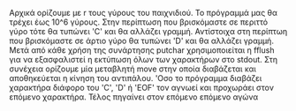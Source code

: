 Αρχικά ορίζουμε με r τους γύρους του παιχνιδιού. Το πρόγραμμά μας θα τρέχει έως 10^6 γύρους. 
Στην περίπτωση που βρισκόμαστε σε περιττό γύρο τότε θα τυπώνει 'C' και θα αλλάζει γραμμή. 
Αντίστοιχα στη περίπτωη που βρισκόμαστε σε άρτιο γύρο θα τυπώνει 'D' και θα αλλάζει γραμμή.
Μετά από κάθε χρήση της συνάρτησης putchar χρησιμοποιείται η fflush για να εξασφαλιστεί η εκτύπωση όλων των χαρακτήρων στο  stdout.
Στη συνέχεια ορίζουμε μία μεταβλητή move στην οποία διαβάζεται και αποθηκεύεται η κίνηση του αντιπάλου.
'Οσο το πρόγραμμα διαβάζει χαρακτήρα διάφορο του 'C', 'D' ή 'EOF' τον αγνωεί και προχωράει στον επόμενο χαρακτήρα. 
Τέλος πηγαίνει στον επόμενο επόμενο αγώνα 
 
